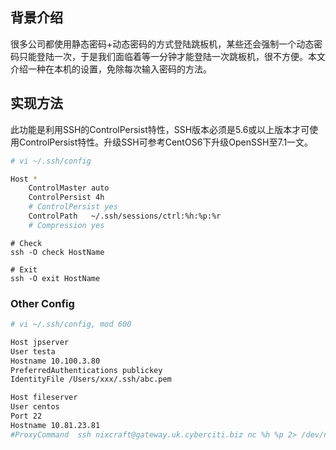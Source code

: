

## 背景介绍
很多公司都使用静态密码+动态密码的方式登陆跳板机，某些还会强制一个动态密码只能登陆一次，于是我们面临着等一分钟才能登陆一次跳板机，很不方便。本文介绍一种在本机的设置，免除每次输入密码的方法。

## 实现方法
此功能是利用SSH的ControlPersist特性，SSH版本必须是5.6或以上版本才可使用ControlPersist特性。升级SSH可参考CentOS6下升级OpenSSH至7.1一文。


```sh
# vi ~/.ssh/config

Host *
    ControlMaster auto
    ControlPersist 4h
    # ControlPersist yes
    ControlPath   ~/.ssh/sessions/ctrl:%h:%p:%r
    # Compression yes


```

```
# Check
ssh -O check HostName

# Exit
ssh -O exit HostName
```


### Other Config

```sh
# vi ~/.ssh/config, mod 600

Host jpserver
User testa
Hostname 10.100.3.80
PreferredAuthentications publickey
IdentityFile /Users/xxx/.ssh/abc.pem

Host fileserver
User centos
Port 22
Hostname 10.81.23.81
#ProxyCommand  ssh nixcraft@gateway.uk.cyberciti.biz nc %h %p 2> /dev/null
```